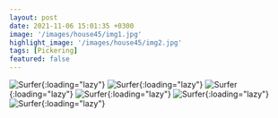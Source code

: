 ```yaml
---
layout: post
date: 2021-11-06 15:01:35 +0300
image: '/images/house45/img1.jpg'
highlight_image: '/images/house45/img2.jpg'
tags: [Pickering]
featured: false
---
```


![Surfer]({{site.baseurl}}/images/house45/img3.jpg){:loading="lazy"}
![Surfer]({{site.baseurl}}/images/house45/img4.jpg){:loading="lazy"}
![Surfer]({{site.baseurl}}/images/house45/img5.jpg){:loading="lazy"}
![Surfer]({{site.baseurl}}/images/house45/img6.jpg){:loading="lazy"}
![Surfer]({{site.baseurl}}/images/house45/img7.jpg){:loading="lazy"}
![Surfer]({{site.baseurl}}/images/house45/img8.jpg){:loading="lazy"} 